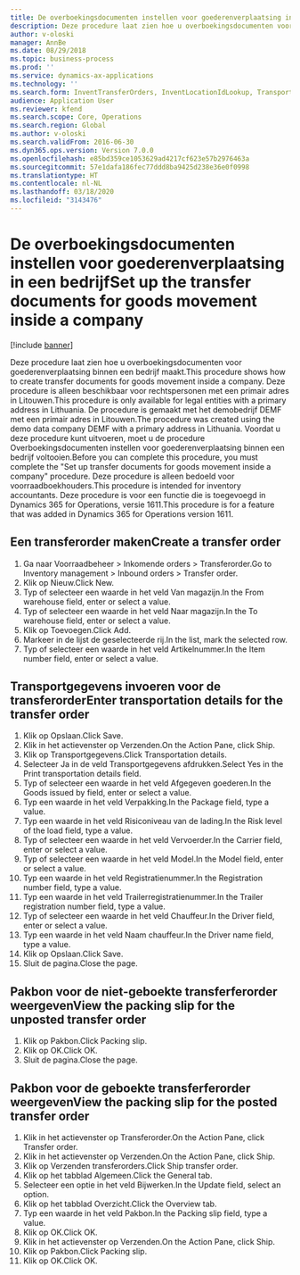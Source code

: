 ```yaml
---
title: De overboekingsdocumenten instellen voor goederenverplaatsing in een bedrijf
description: Deze procedure laat zien hoe u overboekingsdocumenten voor goederenverplaatsing binnen een bedrijf maakt.
author: v-oloski
manager: AnnBe
ms.date: 08/29/2018
ms.topic: business-process
ms.prod: ''
ms.service: dynamics-ax-applications
ms.technology: ''
ms.search.form: InventTransferOrders, InventLocationIdLookup, TransportationDocument, HcmWorkerLookUp, SrsReportViewerForm, InventTransferParmShip
audience: Application User
ms.reviewer: kfend
ms.search.scope: Core, Operations
ms.search.region: Global
ms.author: v-oloski
ms.search.validFrom: 2016-06-30
ms.dyn365.ops.version: Version 7.0.0
ms.openlocfilehash: e85bd359ce1053629ad4217cf623e57b2976463a
ms.sourcegitcommit: 57e1dafa186fec77ddd8ba9425d238e36e0f0998
ms.translationtype: HT
ms.contentlocale: nl-NL
ms.lasthandoff: 03/18/2020
ms.locfileid: "3143476"
---
```

# <a name="set-up-the-transfer-documents-for-goods-movement-inside-a-company"></a><span data-ttu-id="2bce3-103">De overboekingsdocumenten instellen voor goederenverplaatsing in een bedrijf</span><span class="sxs-lookup"><span data-stu-id="2bce3-103">Set up the transfer documents for goods movement inside a company</span></span>

[!include [banner](../../includes/banner.md)]

<span data-ttu-id="2bce3-104">Deze procedure laat zien hoe u overboekingsdocumenten voor goederenverplaatsing binnen een bedrijf maakt.</span><span class="sxs-lookup"><span data-stu-id="2bce3-104">This procedure shows how to create transfer documents for goods movement inside a company.</span></span> <span data-ttu-id="2bce3-105">Deze procedure is alleen beschikbaar voor rechtspersonen met een primair adres in Litouwen.</span><span class="sxs-lookup"><span data-stu-id="2bce3-105">This procedure is only available for legal entities with a primary address in Lithuania.</span></span> <span data-ttu-id="2bce3-106">De procedure is gemaakt met het demobedrijf DEMF met een primair adres in Litouwen.</span><span class="sxs-lookup"><span data-stu-id="2bce3-106">The procedure was created using the demo data company DEMF with a primary address in Lithuania.</span></span> <span data-ttu-id="2bce3-107">Voordat u deze procedure kunt uitvoeren, moet u de procedure Overboekingsdocumenten instellen voor goederenverplaatsing binnen een bedrijf voltooien.</span><span class="sxs-lookup"><span data-stu-id="2bce3-107">Before you can complete this procedure, you must complete the "Set up transfer documents for goods movement inside a company" procedure.</span></span> <span data-ttu-id="2bce3-108">Deze procedure is alleen bedoeld voor voorraadboekhouders.</span><span class="sxs-lookup"><span data-stu-id="2bce3-108">This procedure is intended for inventory accountants.</span></span> <span data-ttu-id="2bce3-109">Deze procedure is voor een functie die is toegevoegd in Dynamics 365 for Operations, versie 1611.</span><span class="sxs-lookup"><span data-stu-id="2bce3-109">This procedure is for a feature that was added in Dynamics 365 for Operations version 1611.</span></span>


## <a name="create-a-transfer-order"></a><span data-ttu-id="2bce3-110">Een transferorder maken</span><span class="sxs-lookup"><span data-stu-id="2bce3-110">Create a transfer order</span></span>
1. <span data-ttu-id="2bce3-111">Ga naar Voorraadbeheer > Inkomende orders > Transferorder.</span><span class="sxs-lookup"><span data-stu-id="2bce3-111">Go to Inventory management > Inbound orders > Transfer order.</span></span>
2. <span data-ttu-id="2bce3-112">Klik op Nieuw.</span><span class="sxs-lookup"><span data-stu-id="2bce3-112">Click New.</span></span>
3. <span data-ttu-id="2bce3-113">Typ of selecteer een waarde in het veld Van magazijn.</span><span class="sxs-lookup"><span data-stu-id="2bce3-113">In the From warehouse field, enter or select a value.</span></span>
4. <span data-ttu-id="2bce3-114">Typ of selecteer een waarde in het veld Naar magazijn.</span><span class="sxs-lookup"><span data-stu-id="2bce3-114">In the To warehouse field, enter or select a value.</span></span>
5. <span data-ttu-id="2bce3-115">Klik op Toevoegen.</span><span class="sxs-lookup"><span data-stu-id="2bce3-115">Click Add.</span></span>
6. <span data-ttu-id="2bce3-116">Markeer in de lijst de geselecteerde rij.</span><span class="sxs-lookup"><span data-stu-id="2bce3-116">In the list, mark the selected row.</span></span>
7. <span data-ttu-id="2bce3-117">Typ of selecteer een waarde in het veld Artikelnummer.</span><span class="sxs-lookup"><span data-stu-id="2bce3-117">In the Item number field, enter or select a value.</span></span>

## <a name="enter-transportation-details-for-the-transfer-order"></a><span data-ttu-id="2bce3-118">Transportgegevens invoeren voor de transferorder</span><span class="sxs-lookup"><span data-stu-id="2bce3-118">Enter transportation details for the transfer order</span></span>
1. <span data-ttu-id="2bce3-119">Klik op Opslaan.</span><span class="sxs-lookup"><span data-stu-id="2bce3-119">Click Save.</span></span>
2. <span data-ttu-id="2bce3-120">Klik in het actievenster op Verzenden.</span><span class="sxs-lookup"><span data-stu-id="2bce3-120">On the Action Pane, click Ship.</span></span>
3. <span data-ttu-id="2bce3-121">Klik op Transportgegevens.</span><span class="sxs-lookup"><span data-stu-id="2bce3-121">Click Transportation details.</span></span>
4. <span data-ttu-id="2bce3-122">Selecteer Ja in de veld Transportgegevens afdrukken.</span><span class="sxs-lookup"><span data-stu-id="2bce3-122">Select Yes in the Print transportation details field.</span></span>
5. <span data-ttu-id="2bce3-123">Typ of selecteer een waarde in het veld Afgegeven goederen.</span><span class="sxs-lookup"><span data-stu-id="2bce3-123">In the Goods issued by field, enter or select a value.</span></span>
6. <span data-ttu-id="2bce3-124">Typ een waarde in het veld Verpakking.</span><span class="sxs-lookup"><span data-stu-id="2bce3-124">In the Package field, type a value.</span></span>
7. <span data-ttu-id="2bce3-125">Typ een waarde in het veld Risiconiveau van de lading.</span><span class="sxs-lookup"><span data-stu-id="2bce3-125">In the Risk level of the load field, type a value.</span></span>
8. <span data-ttu-id="2bce3-126">Typ of selecteer een waarde in het veld Vervoerder.</span><span class="sxs-lookup"><span data-stu-id="2bce3-126">In the Carrier field, enter or select a value.</span></span>
9. <span data-ttu-id="2bce3-127">Typ of selecteer een waarde in het veld Model.</span><span class="sxs-lookup"><span data-stu-id="2bce3-127">In the Model field, enter or select a value.</span></span>
10. <span data-ttu-id="2bce3-128">Typ een waarde in het veld Registratienummer.</span><span class="sxs-lookup"><span data-stu-id="2bce3-128">In the Registration number field, type a value.</span></span>
11. <span data-ttu-id="2bce3-129">Typ een waarde in het veld Trailerregistratienummer.</span><span class="sxs-lookup"><span data-stu-id="2bce3-129">In the Trailer registration number field, type a value.</span></span>
12. <span data-ttu-id="2bce3-130">Typ of selecteer een waarde in het veld Chauffeur.</span><span class="sxs-lookup"><span data-stu-id="2bce3-130">In the Driver field, enter or select a value.</span></span>
13. <span data-ttu-id="2bce3-131">Typ een waarde in het veld Naam chauffeur.</span><span class="sxs-lookup"><span data-stu-id="2bce3-131">In the Driver name field, type a value.</span></span>
14. <span data-ttu-id="2bce3-132">Klik op Opslaan.</span><span class="sxs-lookup"><span data-stu-id="2bce3-132">Click Save.</span></span>
15. <span data-ttu-id="2bce3-133">Sluit de pagina.</span><span class="sxs-lookup"><span data-stu-id="2bce3-133">Close the page.</span></span>

## <a name="view-the-packing-slip-for-the-unposted-transfer-order"></a><span data-ttu-id="2bce3-134">Pakbon voor de niet-geboekte transferferorder weergeven</span><span class="sxs-lookup"><span data-stu-id="2bce3-134">View the packing slip for the unposted transfer order</span></span>
1. <span data-ttu-id="2bce3-135">Klik op Pakbon.</span><span class="sxs-lookup"><span data-stu-id="2bce3-135">Click Packing slip.</span></span>
2. <span data-ttu-id="2bce3-136">Klik op OK.</span><span class="sxs-lookup"><span data-stu-id="2bce3-136">Click OK.</span></span>
3. <span data-ttu-id="2bce3-137">Sluit de pagina.</span><span class="sxs-lookup"><span data-stu-id="2bce3-137">Close the page.</span></span>

## <a name="view-the-packing-slip-for-the-posted-transfer-order"></a><span data-ttu-id="2bce3-138">Pakbon voor de geboekte transferferorder weergeven</span><span class="sxs-lookup"><span data-stu-id="2bce3-138">View the packing slip for the posted transfer order</span></span>
1. <span data-ttu-id="2bce3-139">Klik in het actievenster op Transferorder.</span><span class="sxs-lookup"><span data-stu-id="2bce3-139">On the Action Pane, click Transfer order.</span></span>
2. <span data-ttu-id="2bce3-140">Klik in het actievenster op Verzenden.</span><span class="sxs-lookup"><span data-stu-id="2bce3-140">On the Action Pane, click Ship.</span></span>
3. <span data-ttu-id="2bce3-141">Klik op Verzenden transferorders.</span><span class="sxs-lookup"><span data-stu-id="2bce3-141">Click Ship transfer order.</span></span>
4. <span data-ttu-id="2bce3-142">Klik op het tabblad Algemeen.</span><span class="sxs-lookup"><span data-stu-id="2bce3-142">Click the General tab.</span></span>
5. <span data-ttu-id="2bce3-143">Selecteer een optie in het veld Bijwerken.</span><span class="sxs-lookup"><span data-stu-id="2bce3-143">In the Update field, select an option.</span></span>
6. <span data-ttu-id="2bce3-144">Klik op het tabblad Overzicht.</span><span class="sxs-lookup"><span data-stu-id="2bce3-144">Click the Overview tab.</span></span>
7. <span data-ttu-id="2bce3-145">Typ een waarde in het veld Pakbon.</span><span class="sxs-lookup"><span data-stu-id="2bce3-145">In the Packing slip field, type a value.</span></span>
8. <span data-ttu-id="2bce3-146">Klik op OK.</span><span class="sxs-lookup"><span data-stu-id="2bce3-146">Click OK.</span></span>
9. <span data-ttu-id="2bce3-147">Klik in het actievenster op Verzenden.</span><span class="sxs-lookup"><span data-stu-id="2bce3-147">On the Action Pane, click Ship.</span></span>
10. <span data-ttu-id="2bce3-148">Klik op Pakbon.</span><span class="sxs-lookup"><span data-stu-id="2bce3-148">Click Packing slip.</span></span>
11. <span data-ttu-id="2bce3-149">Klik op OK.</span><span class="sxs-lookup"><span data-stu-id="2bce3-149">Click OK.</span></span>

